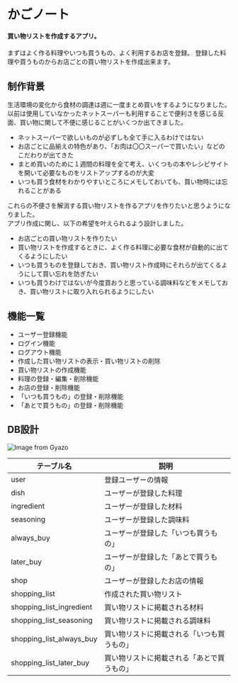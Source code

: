 # かごノート
#### 買い物リストを作成するアプリ。
まずはよく作る料理やいつも買うもの、よく利用するお店を登録。
登録した料理や買うものからお店ごとの買い物リストを作成出来ます。

## 制作背景
生活環境の変化から食材の調達は週に一度まとめ買いをするようになりました。<br>
以前は使用していなかったネットスーパーも利用することで便利さを感じる反面、買い物に関して不便に感じることがいくつか出てきました。<br>

- ネットスーパーで欲しいものが必ずしも全て手に入るわけではない
- お店ごとに品揃えの特色があり、「お肉は〇〇スーパーで買いたい」などのこだわりが出てきた
- まとめ買いのために１週間の料理を全て考え、いくつもの本やレシピサイトを開いて必要なものをリストアップするのが大変
- いつも買う食材をわかりやすいところにメモしておいても、買い物時には忘れることがある

これらの不便さを解消する買い物リストを作るアプリを作りたいと思うようになりました。<br>
アプリ作成に関し、以下の希望を叶えられるよう設計しました。<br>

- お店ごとの買い物リストを作りたい
- 買い物リストを作成するときに、よく作る料理に必要な食材が自動的に出てくるようにしたい
- いつも買うものを登録しておき、買い物リスト作成時にそれらが出てくるようにして買い忘れを防ぎたい
- いつも買うわけではないが今度買おうと思っている調味料などをメモしておき、買い物リストに取り入れられるようにしたい

## 機能一覧
- ユーザー登録機能
- ログイン機能
- ログアウト機能
- 作成した買い物リストの表示・買い物リストの削除
- 買い物リストの作成機能
- 料理の登録・編集・削除機能
- お店の登録・削除機能
- 「いつも買うもの」の登録・削除機能
- 「あとで買うもの」の登録・削除機能

## DB設計

![Image from Gyazo](https://i.gyazo.com/16f390a31e935c6d2b070c7f48a954fc.png)

| テーブル名 | 説明 |
| ---- | ---- |
| user | 登録ユーザーの情報 |
| dish | ユーザーが登録した料理 |
| ingredient | ユーザーが登録した材料 |
| seasoning | ユーザーが登録した調味料 |
| always_buy | ユーザーが登録した「いつも買うもの」 |
| later_buy | ユーザーが登録した「あとで買うもの」 |
| shop | ユーザーが登録したお店の情報 |
| shopping_list | 作成された買い物リスト |
| shopping_list_ingredient | 買い物リストに掲載される材料 |
| shopping_list_seasoning | 買い物リストに掲載される調味料 |
| shopping_list_always_buy | 買い物リストに掲載される「いつも買うもの」 |
| shopping_list_later_buy | 買い物リストに掲載される「あとで買うもの」 |
